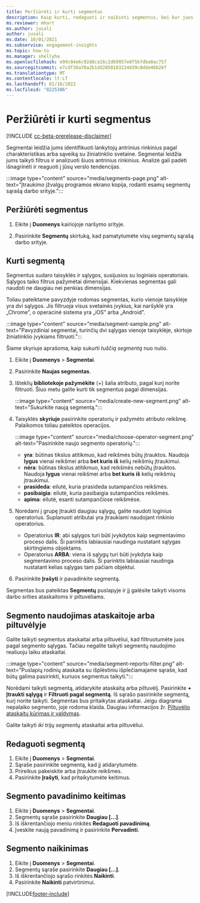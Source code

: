 ```yaml
---
title: Peržiūrėti ir kurti segmentus
description: Kaip kurti, redaguoti ir naikinti segmentus, bei kur juos naudoti.
ms.reviewer: mhart
ms.author: jusali
author: jusali
ms.date: 10/01/2021
ms.subservice: engagement-insights
ms.topic: how-to
ms.manager: shellyha
ms.openlocfilehash: e99c04e6c92d8ca16c2d69957e0f5b7dba0ac757
ms.sourcegitcommit: e7cdf36a78a2b1dd2850183224d39c8dde46b26f
ms.translationtype: MT
ms.contentlocale: lt-LT
ms.lasthandoff: 02/16/2022
ms.locfileid: "8225386"
---
```

# <a name="view-and-create-segments"></a>Peržiūrėti ir kurti segmentus

[!INCLUDE [cc-beta-prerelease-disclaimer](includes/cc-beta-prerelease-disclaimer.md)]

Segmentai leidžia jums identifikuoti lankytojų antrinius rinkinius pagal charakteristikas arba sąveiką su žiniatinklio svetaine. Segmentai leidžia jums taikyti filtrus ir analizuoti šiuos antrinius rinkinius. Analizė gali padėti išnagrinėti ir reaguoti į jūsų verslo tendencijas. 

:::image type="content" source="media/segments-page.png" alt-text="Įtraukimo įžvalgų programos ekrano kopija, rodanti esamų segmentų sąrašą darbo srityje.":::

## <a name="view-segments"></a>Peržiūrėti segmentus

1. Eikite į **Duomenys** kairiojoje naršymo srityje. 

1. Pasirinkite **Segmentų** skirtuką, kad pamatytumėte visų segmentų sąrašą darbo srityje. 

## <a name="create-a-segment"></a>Kurti segmentą

Segmentus sudaro taisyklės ir sąlygos, susijusios su loginiais operatoriais. Sąlygos taiko filtrus pažymėtai dimensijai. Kiekvienas segmentas gali naudoti ne daugiau nei penkias dimensijas.

Toliau pateiktame pavyzdyje rodomas segmentas, kurio vienoje taisyklėje yra dvi sąlygos. Jis filtruoja visus svetainės įvykius, kai naršyklė yra „Chrome”, o operacinė sistema yra „iOS” arba „Android”.

:::image type="content" source="media/segment-sample.png" alt-text="Pavyzdiniai segmentai, turinčių dvi sąlygas vienoje taisyklėje, skirtoje žiniatinklio įvykiams filtruoti.":::

Šiame skyriuje aprašoma, kaip sukurti *tuščią segmentą* nuo nulio.

1. Eikite į **Duomenys** > **Segmentai**.

1. Pasirinkite **Naujas segmentas**.

1. Išteklių **bibliotekoje pažymėkite** (+) šalia atributo, pagal kurį norite filtruoti. Šiuo metu galite kurti tik segmentus pagal dimensijas.

   :::image type="content" source="media/create-new-segment.png" alt-text="Sukurkite naują segmentą.":::

1. Taisyklės **skyriuje** pasirinkite operatorių ir pažymėto atributo reikšmę. Palaikomos toliau pateiktos operacijos.

   :::image type="content" source="media/choose-operator-segment.png" alt-text="Pasirinkite naujo segmento operatorių.":::

   - **yra**: būtinas tikslus atitikmuo, kad reikšmės būtų įtrauktos. Naudoja **lygus** vienai reikšmei arba **bet kuris iš** kelių reikšmių įtraukimui.
   - **nėra**: būtinas tikslus atitikmuo, kad reikšmės nebūtų įtrauktos. Naudoja **lygus** vienai reikšmei arba **bet kuris iš** kelių reikšmių įtraukimui.
   - **prasideda**: eilutė, kuria prasideda sutampančios reikšmės.
   - **pasibaigia**: eilutė, kuria pasibaigia sutampančios reikšmės.
   - **apima**: eilutė, esanti sutampančiose reikšmėse.

1. Norėdami į grupę įtraukti daugiau sąlygų, galite naudoti loginius operatorius. Suplanuoti atributai yra įtraukiami naudojant rinkinio operatorius.
   - Operatorius **IR**: abi sąlygos turi būti įvykdytos kaip segmentavimo proceso dalis. Ši parinktis labiausiai naudinga nustatant sąlygas skirtingiems objektams.
   - Operatorius **ARBA**: viena iš sąlygų turi būti įvykdyta kaip segmentavimo proceso dalis. Ši parinktis labiausiai naudinga nustatant kelias sąlygas tam pačiam objektui.

1. Pasirinkite **Įrašyti** ir pavadinkite segmentą. 

Segmentas bus pateiktas **Segmentų** puslapyje ir jį galėsite taikyti visoms darbo srities ataskaitoms ir piltuvėliams.

## <a name="use-a-segment-in-a-report-or-funnel"></a>Segmento naudojimas ataskaitoje arba piltuvėlyje

Galite taikyti segmentus ataskaitai arba piltuvėliui, kad filtruotumėte juos pagal segmento sąlygas. Tačiau negalite taikyti segmentų naudojimo realiuoju laiku ataskaitai.

:::image type="content" source="media/segment-reports-filter.png" alt-text="Puslapių rodinių ataskaita su išplėstiniu išplečiamajame sąraše, kad būtų galima pasirinkti, kuriuos segmentus taikyti.":::

Norėdami taikyti segmentą, atidarykite ataskaitą arba piltuvėlį. Pasirinkite **+ Įtraukti sąlygą** ir **Filtruoti pagal segmentą**. Iš sąrašo pasirinkite segmentą, kurį norite taikyti. Segmentas bus pritaikytas ataskaitai. Jeigu diagrama nepalaiko segmento, joje rodoma klaida. Daugiau informacijos žr. [Piltuvėlio ataskaitų kūrimas ir valdymas](funnel-reports.md).
 
Galite taikyti *iki trijų segmentų* ataskaitai arba piltuvėliui.

## <a name="edit-a-segment"></a>Redaguoti segmentą

1. Eikite į **Duomenys** > **Segmentai**.
1. Sąraše pasirinkite segmentą, kad jį atidarytumėte. 
1. Prireikus pakeiskite arba įtraukite reikšmes.
1. Pasirinkite **Įrašyti**, kad pritaikytumėte keitimus.

## <a name="change-the-name-of-a-segment"></a>Segmento pavadinimo keitimas

1. Eikite į **Duomenys** > **Segmentai**.
1. Segmentų sąraše pasirinkite **Daugiau [...]**. 
1. Iš iškrentančiojo meniu rinkitės **Redaguoti pavadinimą**.
1. Įveskite naują pavadinimą ir pasirinkite **Pervadinti**.

## <a name="delete-a-segment"></a>Segmento naikinimas

1. Eikite į **Duomenys** > **Segmentai**.
1. Segmentų sąraše pasirinkite **Daugiau [...]**. 
1. Iš iškrentančiojo sąrašo rinkitės **Naikinti**.
1. Pasirinkite **Naikinti** patvirtinimui.



[!INCLUDE[footer-include](../includes/footer-banner.md)]
